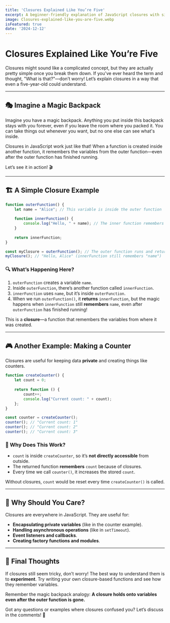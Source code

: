 ```yaml
---
title: 'Closures Explained Like You’re Five'
excerpt: A beginner-friendly explanation of JavaScript closures with simple examples.
image: Closures-explained-like-you-are-five.webp
isFeatured: true
date: '2024-12-12'
---
```


# Closures Explained Like You’re Five

Closures might sound like a complicated concept, but they are actually pretty simple once you break them down. If you've ever heard the term and thought, "What is that?"—don’t worry! Let’s explain closures in a way that even a five-year-old could understand.

---

## 🎭 Imagine a Magic Backpack

Imagine you have a magic backpack. Anything you put inside this backpack stays with you forever, even if you leave the room where you packed it. You can take things out whenever you want, but no one else can see what's inside.

Closures in JavaScript work just like that! When a function is created inside another function, it remembers the variables from the outer function—even after the outer function has finished running.

Let’s see it in action! 🎬

---

## 🏗 A Simple Closure Example

```js
function outerFunction() {
    let name = "Alice"; // This variable is inside the outer function
    
    function innerFunction() {
        console.log("Hello, " + name); // The inner function remembers "name"
    }
    
    return innerFunction;
}

const myClosure = outerFunction(); // The outer function runs and returns innerFunction
myClosure(); // "Hello, Alice" (innerFunction still remembers "name")
```

### 🔍 What’s Happening Here?
1. `outerFunction` creates a variable `name`.
2. Inside `outerFunction`, there’s another function called `innerFunction`.
3. `innerFunction` uses `name`, but it’s inside `outerFunction`.
4. When we run `outerFunction()`, it **returns** `innerFunction`, but the magic happens when `innerFunction` still **remembers** `name`, even after `outerFunction` has finished running!

This is a **closure**—a function that remembers the variables from where it was created.

---

## 🎮 Another Example: Making a Counter

Closures are useful for keeping data **private** and creating things like counters.

```js
function createCounter() {
    let count = 0;
    
    return function () {
        count++;
        console.log("Current count: " + count);
    };
}

const counter = createCounter();
counter(); // "Current count: 1"
counter(); // "Current count: 2"
counter(); // "Current count: 3"
```

### 🤯 Why Does This Work?
- `count` is inside `createCounter`, so it’s **not directly accessible** from outside.
- The returned function **remembers** `count` because of closures.
- Every time we call `counter()`, it increases the stored `count`.

Without closures, `count` would be reset every time `createCounter()` is called.

---

## 🚀 Why Should You Care?
Closures are everywhere in JavaScript. They are useful for:
- **Encapsulating private variables** (like in the counter example).
- **Handling asynchronous operations** (like in `setTimeout`).
- **Event listeners and callbacks**.
- **Creating factory functions and modules**.

---

## 🏁 Final Thoughts
If closures still seem tricky, don’t worry! The best way to understand them is to **experiment**. Try writing your own closure-based functions and see how they remember variables.

Remember the magic backpack analogy: **A closure holds onto variables even after the outer function is gone.**

Got any questions or examples where closures confused you? Let’s discuss in the comments! 🚀

